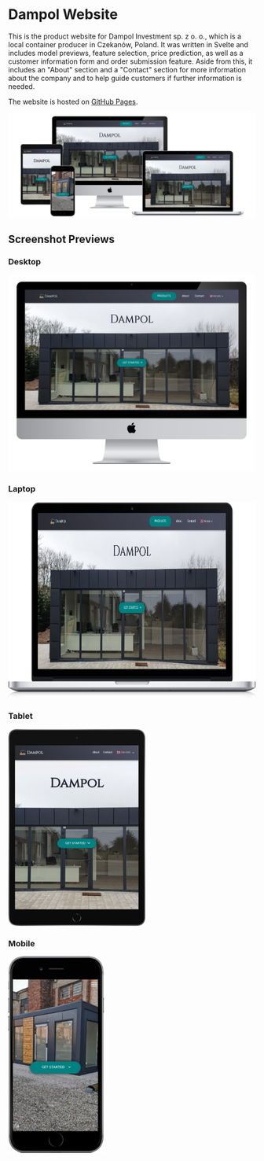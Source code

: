 # Dampol Website

This is the product website for Dampol Investment sp. z o. o., which is a local container producer in Czekanów, Poland. It was written in Svelte and includes model previews, feature selection, price prediction, as well as a customer information form and order submission feature. Aside from this, it includes an "About" section and a "Contact" section for more information about the company and to help guide customers if further information is needed.

The website is hosted on [GitHub Pages](https://kguzek.github.io/dampol-website).

![Website preview](https://github.com/kguzek/dampol-website/blob/images/all-devices-black.png?raw=true)

## Screenshot Previews

### Desktop

<img alt="Desktop website preview" src="https://github.com/kguzek/dampol-website/blob/images/desktop.png?raw=true" height="400" />

### Laptop

<img alt="Laptop website preview" src="https://github.com/kguzek/dampol-website/blob/images/laptop.png?raw=true" height="400" />

### Tablet

<img alt="Laptop website preview|500" src="https://github.com/kguzek/dampol-website/blob/images/tablet-black.png?raw=true" height="400" />

### Mobile

<img alt="Mobile website preview" src="https://github.com/kguzek/dampol-website/blob/images/mobile-black.png?raw=true" height="400" />
